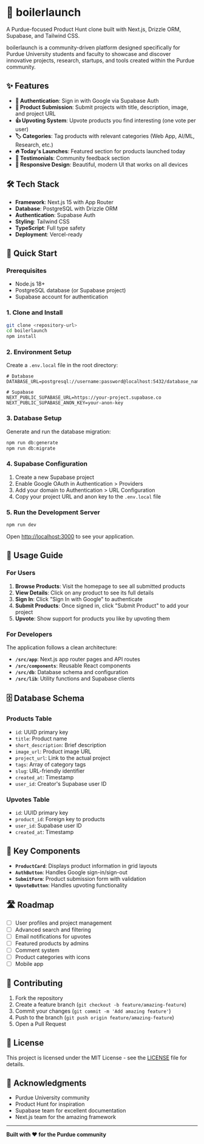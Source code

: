 # 🚀 boilerlaunch

A Purdue-focused Product Hunt clone built with Next.js, Drizzle ORM, Supabase, and Tailwind CSS.

boilerlaunch is a community-driven platform designed specifically for Purdue University students and faculty to showcase and discover innovative projects, research, startups, and tools created within the Purdue community.

## ✨ Features

- **🔐 Authentication**: Sign in with Google via Supabase Auth
- **📝 Product Submission**: Submit projects with title, description, image, and project URL
- **👍 Upvoting System**: Upvote products you find interesting (one vote per user)
- **🏷️ Categories**: Tag products with relevant categories (Web App, AI/ML, Research, etc.)
- **🔥 Today's Launches**: Featured section for products launched today
- **💬 Testimonials**: Community feedback section
- **📱 Responsive Design**: Beautiful, modern UI that works on all devices

## 🛠️ Tech Stack

- **Framework**: Next.js 15 with App Router
- **Database**: PostgreSQL with Drizzle ORM
- **Authentication**: Supabase Auth
- **Styling**: Tailwind CSS
- **TypeScript**: Full type safety
- **Deployment**: Vercel-ready

## 🚀 Quick Start

### Prerequisites

- Node.js 18+
- PostgreSQL database (or Supabase project)
- Supabase account for authentication

### 1. Clone and Install

```bash
git clone <repository-url>
cd boilerlaunch
npm install
```

### 2. Environment Setup

Create a `.env.local` file in the root directory:

```env
# Database
DATABASE_URL=postgresql://username:password@localhost:5432/database_name

# Supabase
NEXT_PUBLIC_SUPABASE_URL=https://your-project.supabase.co
NEXT_PUBLIC_SUPABASE_ANON_KEY=your-anon-key
```

### 3. Database Setup

Generate and run the database migration:

```bash
npm run db:generate
npm run db:migrate
```

### 4. Supabase Configuration

1. Create a new Supabase project
2. Enable Google OAuth in Authentication > Providers
3. Add your domain to Authentication > URL Configuration
4. Copy your project URL and anon key to the `.env.local` file

### 5. Run the Development Server

```bash
npm run dev
```

Open [http://localhost:3000](http://localhost:3000) to see your application.

## 📖 Usage Guide

### For Users

1. **Browse Products**: Visit the homepage to see all submitted products
2. **View Details**: Click on any product to see its full details
3. **Sign In**: Click "Sign In with Google" to authenticate
4. **Submit Products**: Once signed in, click "Submit Product" to add your project
5. **Upvote**: Show support for products you like by upvoting them

### For Developers

The application follows a clean architecture:

- **`/src/app`**: Next.js app router pages and API routes
- **`/src/components`**: Reusable React components
- **`/src/db`**: Database schema and configuration
- **`/src/lib`**: Utility functions and Supabase clients

## 🗄️ Database Schema

### Products Table

- `id`: UUID primary key
- `title`: Product name
- `short_description`: Brief description
- `image_url`: Product image URL
- `project_url`: Link to the actual project
- `tags`: Array of category tags
- `slug`: URL-friendly identifier
- `created_at`: Timestamp
- `user_id`: Creator's Supabase user ID

### Upvotes Table

- `id`: UUID primary key
- `product_id`: Foreign key to products
- `user_id`: Supabase user ID
- `created_at`: Timestamp

## 🎯 Key Components

- **`ProductCard`**: Displays product information in grid layouts
- **`AuthButton`**: Handles Google sign-in/sign-out
- **`SubmitForm`**: Product submission form with validation
- **`UpvoteButton`**: Handles upvoting functionality

## 🛣️ Roadmap

- [ ] User profiles and project management
- [ ] Advanced search and filtering
- [ ] Email notifications for upvotes
- [ ] Featured products by admins
- [ ] Comment system
- [ ] Product categories with icons
- [ ] Mobile app

## 🤝 Contributing

1. Fork the repository
2. Create a feature branch (`git checkout -b feature/amazing-feature`)
3. Commit your changes (`git commit -m 'Add amazing feature'`)
4. Push to the branch (`git push origin feature/amazing-feature`)
5. Open a Pull Request

## 📝 License

This project is licensed under the MIT License - see the [LICENSE](LICENSE) file for details.

## 🙏 Acknowledgments

- Purdue University community
- Product Hunt for inspiration
- Supabase team for excellent documentation
- Next.js team for the amazing framework

---

**Built with ❤️ for the Purdue community**
